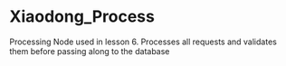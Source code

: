 # Xiaodong_Process

Processing Node used in lesson 6. Processes all requests and validates them before passing along to the database
